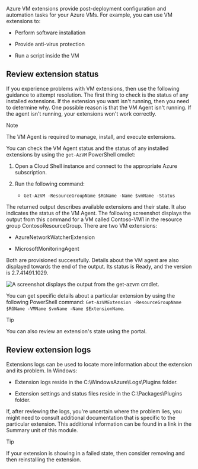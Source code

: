Azure VM extensions provide post-deployment configuration and automation tasks for your Azure VMs. For example, you can use VM extensions to:

- Perform software installation

- Provide anti-virus protection

- Run a script inside the VM

## Review extension status

If you experience problems with VM extensions, then use the following guidance to attempt resolution. The first thing to check is the status of any installed extensions. If the extension you want isn't running, then you need to determine why. One possible reason is that the VM Agent isn't running. If the agent isn't running, your extensions won't work correctly.

> [!NOTE]
> The VM Agent is required to manage, install, and execute extensions.

You can check the VM Agent status and the status of any installed extensions by using the `get-AzVM` PowerShell cmdlet:

1. Open a Cloud Shell instance and connect to the appropriate Azure subscription.

1. Run the following command:

    - `Get-AzVM -ResourceGroupName $RGName -Name $vmName -Status`

The returned output describes available extensions and their state. It also indicates the status of the VM Agent. The following screenshot displays the output from this command for a VM called Contoso-VM1 in the resource group ContosoResourceGroup. There are two VM extensions:

- AzureNetworkWatcherExtension

- MicrosoftMonitoringAgent

Both are provisioned successfully. Details about the VM agent are also displayed towards the end of the output. Its status is Ready, and the version is 2.7.41491.1029.

![A screenshot displays the output from the get-azvm cmdlet.](../media/vm-extensions.png)

You can get specific details about a particular extension by using the following PowerShell command: `Get-AzVMExtension -ResourceGroupName $RGName -VMName $vmName -Name $ExtensionName`.

> [!TIP]
> You can also review an extension's state using the portal.

## Review extension logs

Extensions logs can be used to locate more information about the extension and its problem. In Windows:

- Extension logs reside in the C:\WindowsAzure\Logs\Plugins folder.

- Extension settings and status files reside in the C:\Packages\Plugins folder.

If, after reviewing the logs, you're uncertain where the problem lies, you might need to consult additional documentation that is specific to the particular extension. This additional information can be found in a link in the Summary unit of this module.

> [!TIP]
> If your extension is showing in a failed state, then consider removing and then reinstalling the extension. 


